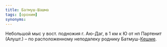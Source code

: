 ```yaml
---
title: Батмуш-Шашма
tags: [ороним]
synonyms:
---
```


Небольшой мыс у вост. подножия г. Аю-Даг, в 1 км к Ю от нп Партенит (Алушт.) –
по расположенному неподалеку роднику Батмуш-[Кешме](terms/кешме).
